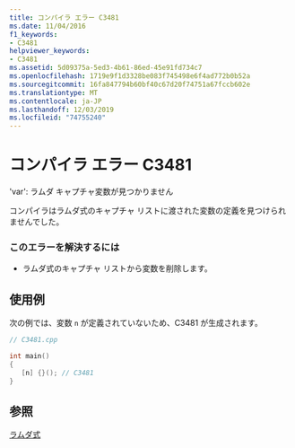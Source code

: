 ```yaml
---
title: コンパイラ エラー C3481
ms.date: 11/04/2016
f1_keywords:
- C3481
helpviewer_keywords:
- C3481
ms.assetid: 5d09375a-5ed3-4b61-86ed-45e91fd734c7
ms.openlocfilehash: 1719e9f1d3328be083f745498e6f4ad772b0b52a
ms.sourcegitcommit: 16fa847794b60bf40c67d20f74751a67fccb602e
ms.translationtype: MT
ms.contentlocale: ja-JP
ms.lasthandoff: 12/03/2019
ms.locfileid: "74755240"
---
```

# <a name="compiler-error-c3481"></a>コンパイラ エラー C3481

'var': ラムダ キャプチャ変数が見つかりません

コンパイラはラムダ式のキャプチャ リストに渡された変数の定義を見つけられませんでした。

### <a name="to-correct-this-error"></a>このエラーを解決するには

- ラムダ式のキャプチャ リストから変数を削除します。

## <a name="example"></a>使用例

次の例では、変数 `n` が定義されていないため、C3481 が生成されます。

```cpp
// C3481.cpp

int main()
{
   [n] {}(); // C3481
}
```

## <a name="see-also"></a>参照

[ラムダ式](../../cpp/lambda-expressions-in-cpp.md)
